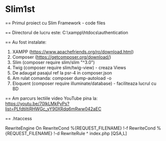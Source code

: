 # Slim1st

==
Primul proiect cu Slim Framework - code files

==
Directorul de lucru este: C:\xampp\htdocs\authentication

==
Au fost instalate:
  1. XAMPP (https://www.apachefriends.org/ro/download.html)
  2. Composer (https://getcomposer.org/download/)
  3. Slim (composer require slim/slim "^3.0")
  4. Twig (composer require slim/twig-view) - creaza Views
  5. De adaugat pasajul ref la psr-4 in composer.json 
  6. Am rulat comanda: composer dump-autoload -o
  7. Eloquent (composer require illuminate/database) - faciliteaza lucrul cu BD
  
==
Am parcurs lectiile video YouTube pina la: https://youtu.be/70IkLMkPyPs?list=PLfdtiltiRHWGc_yY90XRdq6mRww042aEC

==
.htaccess

RewriteEngine On
RewriteCond %{REQUEST_FILENAME} !-f
RewriteCond %{REQUEST_FILENAME} !-d
RewriteRule ^ index.php [QSA,L]
  

